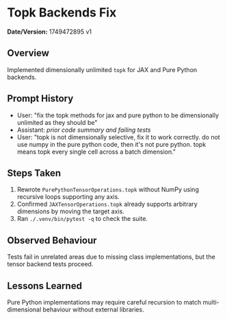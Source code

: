 # Topk Backends Fix

**Date/Version:** 1749472895 v1

## Overview
Implemented dimensionally unlimited `topk` for JAX and Pure Python backends.

## Prompt History
- User: "fix the topk methods for jax and pure python to be dimensionally unlimited as they should be"
- Assistant: _prior code summary and failing tests_
- User: "topk is not dimensionally selective, fix it to work correctly. do not use numpy in the pure python code, then it's not pure python. topk means topk every single cell across a batch dimension."

## Steps Taken
1. Rewrote `PurePythonTensorOperations.topk` without NumPy using recursive loops supporting any axis.
2. Confirmed `JAXTensorOperations.topk` already supports arbitrary dimensions by moving the target axis.
3. Ran `./.venv/bin/pytest -q` to check the suite.

## Observed Behaviour
Tests fail in unrelated areas due to missing class implementations, but the tensor backend tests proceed.

## Lessons Learned
Pure Python implementations may require careful recursion to match multi-dimensional behaviour without external libraries.
